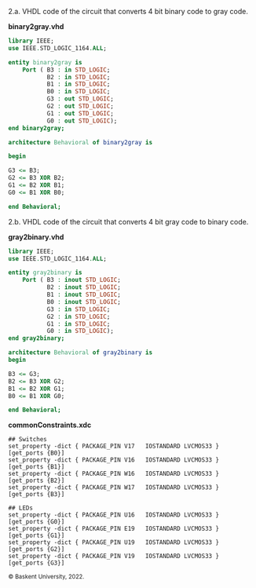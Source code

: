2.a. VHDL code of the circuit that converts 4 bit binary code to gray code.

**binary2gray.vhd**
```vhdl
library IEEE;
use IEEE.STD_LOGIC_1164.ALL;

entity binary2gray is
    Port ( B3 : in STD_LOGIC;
           B2 : in STD_LOGIC;
           B1 : in STD_LOGIC;
           B0 : in STD_LOGIC;
           G3 : out STD_LOGIC;
           G2 : out STD_LOGIC;
           G1 : out STD_LOGIC;
           G0 : out STD_LOGIC);
end binary2gray;

architecture Behavioral of binary2gray is

begin

G3 <= B3;
G2 <= B3 XOR B2;
G1 <= B2 XOR B1;
G0 <= B1 XOR B0;

end Behavioral;
```

2.b. VHDL code of the circuit that converts 4 bit gray code to binary code.

**gray2binary.vhd**
```vhdl
library IEEE;
use IEEE.STD_LOGIC_1164.ALL;

entity gray2binary is
    Port ( B3 : inout STD_LOGIC;
           B2 : inout STD_LOGIC;
           B1 : inout STD_LOGIC;
           B0 : inout STD_LOGIC;
           G3 : in STD_LOGIC;
           G2 : in STD_LOGIC;
           G1 : in STD_LOGIC;
           G0 : in STD_LOGIC);
end gray2binary;

architecture Behavioral of gray2binary is
begin

B3 <= G3;
B2 <= B3 XOR G2;
B1 <= B2 XOR G1;
B0 <= B1 XOR G0;

end Behavioral;

```

**commonConstraints.xdc**
```xdc
## Switches
set_property -dict { PACKAGE_PIN V17   IOSTANDARD LVCMOS33 } [get_ports {B0}]
set_property -dict { PACKAGE_PIN V16   IOSTANDARD LVCMOS33 } [get_ports {B1}]
set_property -dict { PACKAGE_PIN W16   IOSTANDARD LVCMOS33 } [get_ports {B2}]
set_property -dict { PACKAGE_PIN W17   IOSTANDARD LVCMOS33 } [get_ports {B3}]

## LEDs
set_property -dict { PACKAGE_PIN U16   IOSTANDARD LVCMOS33 } [get_ports {G0}]
set_property -dict { PACKAGE_PIN E19   IOSTANDARD LVCMOS33 } [get_ports {G1}]
set_property -dict { PACKAGE_PIN U19   IOSTANDARD LVCMOS33 } [get_ports {G2}]
set_property -dict { PACKAGE_PIN V19   IOSTANDARD LVCMOS33 } [get_ports {G3}]

```

<sub> © Baskent University, 2022. </sub>
